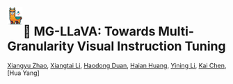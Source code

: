 <div align="center">
  <img src="images/MG.png" alt="Your Image" width="35px" style="float: left; margin-right: 1px;"/>
</div>

# 🎯 MG-LLaVA: Towards Multi-Granularity Visual Instruction Tuning

[Xiangyu Zhao](https://pages.cs.wisc.edu/~mucai/), [Xiangtai Li](https://hliu.cc), [Haodong Duan](https://sivakm.github.io/), [Haian Huang](https://gregmeyer.info), [Yining Li](https://scholar.google.com/citations?user=i7U4YogAAAAJ&hl=en), [Kai Chen](https://scholar.google.com/citations?user=_UJsz3AAAAAJ&hl=en), [Hua Yang]
